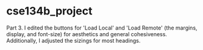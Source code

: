 # cse134b_project

Part 3.
I edited the buttons for 'Load Local' and 'Load Remote' (the margins, display, and font-size) for aesthetics and general cohesiveness. Additionally, I adjusted the sizings for most headings. 

